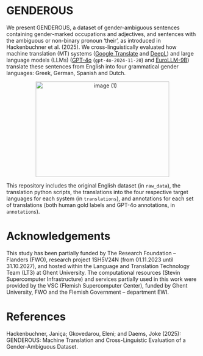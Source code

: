 # GENDEROUS

We present GENDEROUS, a dataset of gender-ambiguous sentences containing gender-marked occupations and adjectives, and sentences with the ambiguous or non-binary pronoun ‘their’, as introduced in Hackenbuchner et al. (2025). We cross-linguistically evaluated how machine translation (MT) systems ([Google Translate](https://translate.google.com) and [DeepL](https://www.deepl.com/en/translator)) and large language models (LLMs) ([GPT-4o](https://chatgpt.com/) (``gpt-4o-2024-11-20``) and [EuroLLM-9B](https://huggingface.co/utter-project/EuroLLM-9B-Instruct)) translate these sentences from English into four grammatical gender languages: Greek, German, Spanish and Dutch. 

<p align="center"><img width="350" height="250" alt="image (1)" src="https://github.com/user-attachments/assets/752118f3-5292-48ff-baf7-0c61bcd7bf9c" /></p>

This repository includes the original English dataset (in ``raw_data``), the translation python scripts, the translations into the four respective target languages for each system (in ``translations``), and annotations for each set of translations (both human gold labels and GPT-4o annotations, in ``annotations``).


# Acknowledgements
This study has been partially funded by The Research Foundation – Flanders (FWO), research project 1SH5V24N (from 01.11.2023 until 31.10.2027), and hosted within the Language and Translation Technology Team (LT3) at Ghent University. The computational resources (Stevin Supercomputer Infrastructure) and services partially used in this work were provided by the VSC (Flemish Supercomputer Center), funded by Ghent University, FWO and the Flemish Government – department EWI.

# References
Hackenbuchner, Janiça; Gkovedarou, Eleni; and Daems, Joke (2025): GENDEROUS: Machine Translation and Cross-Linguistic Evaluation of a Gender-Ambiguous Dataset. 
